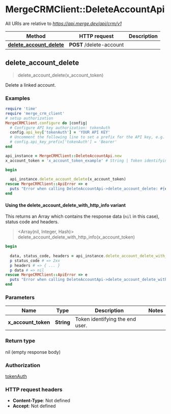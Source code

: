 # MergeCRMClient::DeleteAccountApi

All URIs are relative to *https://api.merge.dev/api/crm/v1*

| Method | HTTP request | Description |
| ------ | ------------ | ----------- |
| [**delete_account_delete**](DeleteAccountApi.md#delete_account_delete) | **POST** /delete-account |  |


## delete_account_delete

> delete_account_delete(x_account_token)



Delete a linked account.

### Examples

```ruby
require 'time'
require 'merge_crm_client'
# setup authorization
MergeCRMClient.configure do |config|
  # Configure API key authorization: tokenAuth
  config.api_key['tokenAuth'] = 'YOUR API KEY'
  # Uncomment the following line to set a prefix for the API key, e.g. 'Bearer' (defaults to nil)
  # config.api_key_prefix['tokenAuth'] = 'Bearer'
end

api_instance = MergeCRMClient::DeleteAccountApi.new
x_account_token = 'x_account_token_example' # String | Token identifying the end user.

begin
  
  api_instance.delete_account_delete(x_account_token)
rescue MergeCRMClient::ApiError => e
  puts "Error when calling DeleteAccountApi->delete_account_delete: #{e}"
end
```

#### Using the delete_account_delete_with_http_info variant

This returns an Array which contains the response data (`nil` in this case), status code and headers.

> <Array(nil, Integer, Hash)> delete_account_delete_with_http_info(x_account_token)

```ruby
begin
  
  data, status_code, headers = api_instance.delete_account_delete_with_http_info(x_account_token)
  p status_code # => 2xx
  p headers # => { ... }
  p data # => nil
rescue MergeCRMClient::ApiError => e
  puts "Error when calling DeleteAccountApi->delete_account_delete_with_http_info: #{e}"
end
```

### Parameters

| Name | Type | Description | Notes |
| ---- | ---- | ----------- | ----- |
| **x_account_token** | **String** | Token identifying the end user. |  |

### Return type

nil (empty response body)

### Authorization

[tokenAuth](../README.md#tokenAuth)

### HTTP request headers

- **Content-Type**: Not defined
- **Accept**: Not defined

